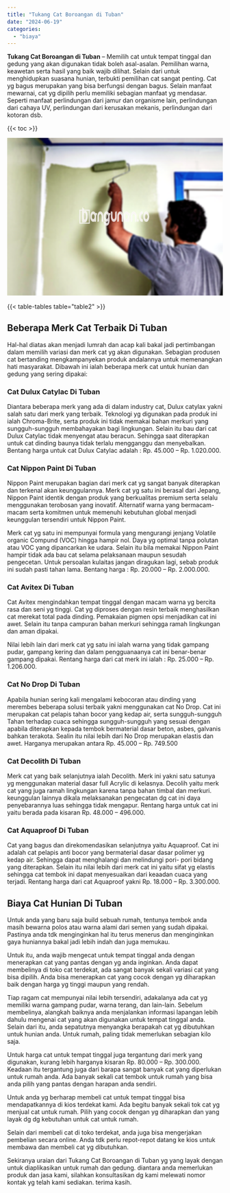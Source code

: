 ```yaml
---
title: "Tukang Cat Boroangan di Tuban"
date: "2024-06-19"
categories: 
  - "biaya"
---
```


**Tukang Cat Boroangan di Tuban** – Memilih cat untuk tempat tinggal dan gedung yang akan digunakan tidak boleh asal-asalan. Pemilihan warna, keawetan serta hasil yang baik wajib dilihat. Selain dari untuk menghidupkan suasana hunian, terbukti pemilihan cat sangat penting. Cat yg bagus merupakan yang bisa berfungsi dengan bagus. Selain manfaat mewarnai, cat yg dipilih perlu memiliki sebagian manfaat yg mendasar. Seperti manfaat perlindungan dari jamur dan organisme lain, perlindungan dari cahaya UV, perlindungan dari kerusakan mekanis, perlindungan dari kotoran dsb.

{{< toc >}}

![Tukang Cat Boroangan di Tuban](/images/jasa-cat-murah18.png)

{{< table-tables table="table2" >}}

## Beberapa Merk Cat Terbaik Di Tuban

Hal-hal diatas akan menjadi lumrah dan acap kali bakal jadi pertimbangan dalam memilih variasi dan merk cat yg akan digunakan. Sebagian produsen cat bertanding mengkampanyekan produk andalannya untuk memenangkan hati masyarakat. Dibawah ini ialah beberapa merk cat untuk hunian dan gedung yang sering dipakai:

### Cat Dulux Catylac Di Tuban

Diantara beberapa merk yang ada di dalam industry cat, Dulux catylax yakni salah satu dari merk yang terbaik. Teknologi yg digunakan pada produk ini ialah Chroma-Brite, serta produk ini tidak memakai bahan merkuri yang sungguh-sungguh membahayakan bagi lingkungan. Selain itu bau dari cat Dulux Catylac tidak menyengat atau beracun. Sehingga saat diterapkan untuk cat dinding baunya tidak terlalu mengganggu dan menyebalkan. Bentang harga untuk cat Dulux Catylac adalah : Rp. 45.000 – Rp. 1.020.000.

### Cat Nippon Paint Di Tuban

Nippon Paint merupakan bagian dari merk cat yg sangat banyak diterapkan dan terkenal akan keunggulannya. Merk cat yg satu ini berasal dari Jepang, Nippon Paint identik dengan produk yang berkualitas premium serta selalu menggunakan terobosan yang inovatif. Alternatif warna yang bermacam-macam serta komitmen untuk memenuhi kebutuhan global menjadi keunggulan tersendiri untuk Nippon Paint.

Merk cat yg satu ini mempunyai formula yang mengurangi jenjang Volatile organic Compund (VOC) hingga hampir nol. Daya yg optimal tanpa polutan atau VOC yang dipancarkan ke udara. Selain itu bila memakai Nippon Paint hampir tidak ada bau cat selama pelaksanaan maupun sesudah pengecetan. Untuk persoalan kulaitas jangan diragukan lagi, sebab produk ini sudah pasti tahan lama. Bentang harga : Rp. 20.000 – Rp. 2.000.000.

### Cat Avitex Di Tuban

Cat Avitex mengindahkan tempat tinggal dengan macam warna yg bercita rasa dan seni yg tinggi. Cat yg diproses dengan resin terbaik menghasilkan cat merekat total pada dinding. Pemakaian pigmen opsi menjadikan cat ini awet. Selain itu tanpa campuran bahan merkuri sehingga ramah lingkungan dan aman dipakai.

Nilai lebih lain dari merk cat yg satu ini ialah warna yang tidak gampang pudar, gampang kering dan dalam pengguanaanya cat ini benar-benar gampang dipakai. Rentang harga dari cat merk ini ialah : Rp. 25.000 – Rp. 1.206.000.

### Cat No Drop Di Tuban

Apabila hunian sering kali mengalami kebocoran atau dinding yang merembes beberapa solusi terbaik yakni menggunakan cat No Drop. Cat ini merupakan cat pelapis tahan bocor yang kedap air, serta sungguh-sungguh Tahan terhadap cuaca sehingga sungguh-sungguh yang sesuai dengan apabila diterapkan kepada tembok bermaterial dasar beton, asbes, galvanis bahkan terakota. Sealin itu nilai lebih dari No Drop merupakan elastis dan awet. Harganya merupakan antara Rp. 45.000 – Rp. 749.500

### Cat Decolith Di Tuban

Merk cat yang baik selanjutnya ialah Decolith. Merk ini yakni satu satunya yg menggunakan material dasar full Acrylic di kelasnya. Decolih yaitu merk cat yang juga ramah lingkungan karena tanpa bahan timbal dan merkuri. keunggulan lainnya dikala melaksanakan pengecatan dg cat ini daya penyebarannya luas sehingga tidak mengapur. Rentang harga untuk cat ini yaitu berada pada kisaran Rp. 48.000 – 496.000.

### Cat Aquaproof Di Tuban

Cat yang bagus dan direkomendasikan selanjutnya yaitu Aquaproof. Cat ini adalah cat pelapis anti bocor yang bermaterial dasar dasar polimer yg kedap air. Sehingga dapat menghalangi dan melindungi pori- pori bidang yang diterapkan. Selain itu nilai lebih dari merk cat ini yaitu sifat yg elastis sehingga cat tembok ini dapat menyesuaikan dari keaadan cuaca yang terjadi. Rentang harga dari cat Aquaproof yakni Rp. 18.000 – Rp. 3.300.000.

## Biaya Cat Hunian Di Tuban

Untuk anda yang baru saja build sebuah rumah, tentunya tembok anda masih bewarna polos atau warna alami dari semen yang sudah dipakai. Pastinya anda tdk menginginkan hal itu terus menerus dan menginginkan gaya huniannya bakal jadi lebih indah dan juga memukau.

Untuk itu, anda wajib mengecat untuk tempat tinggal anda dengan menerapkan cat yang pantas dengan yg anda inginkan. Anda dapat membelinya di toko cat terdekat, ada sangat banyak sekali variasi cat yang bisa dipilih. Anda bisa menerapkan cat yang cocok dengan yg diharapkan baik dengan harga yg tinggi maupun yang rendah.

Tiap ragam cat mempunyai nilai lebih tersendiri, adakalanya ada cat yg memiliki warna gampang pudar, warna terang, dan lain-lain. Sebelum membelinya, alangkah baiknya anda menjalankan informasi lapangan lebih dahulu mengenai cat yang akan digunakan untuk tempat tinggal anda. Selain dari itu, anda sepatutnya menyangka berapakah cat yg dibutuhkan untuk hunian anda. Untuk rumah, paling tidak memerlukan sebagian kilo saja.

Untuk harga cat untuk tempat tinggal juga tergantung dari merk yang digunakan, kurang lebih harganya kisaran Rp. 80.000 – Rp. 300.000. Keadaan itu tergantung juga dari barapa sangat banyak cat yang diperlukan untuk rumah anda. Ada banyak sekali cat tembok untuk rumah yang bisa anda pilih yang pantas dengan harapan anda sendiri.

Untuk anda yg berharap membeli cat untuk tempat tinggal bisa mendapatkannya di kios terdekat kami. Ada begitu banyak sekali tok cat yg menjual cat untuk rumah. Pilih yang cocok dengan yg diharapkan dan yang layak dg dg kebutuhan untuk cat untuk rumah.

Selain dari membeli cat di toko terdekat, anda juga bisa mengerjakan pembelian secara online. Anda tdk perlu repot-repot datang ke kios untuk membawa dan membeli cat yg dibutuhkan.

Sekiranya uraian dari Tukang Cat Boroangan di Tuban yg yang layak dengan untuk diaplikasikan untuk rumah dan gedung. diantara anda memerlukan produk dan jasa kami, silahkan konsultasikan dg kami melewati nomor kontak yg telah kami sediakan. terima kasih.
